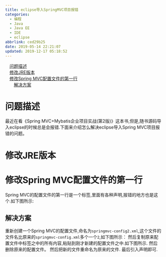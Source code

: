 ```yaml
---
title: eclipse导入SpringMVC项目报错
categories:
  - 编程
  - Java
  - Java EE
  - IDE
  - eclipse
abbrlink: ced29b25
date: 2019-05-14 22:21:07
updated: 2019-12-17 05:18:52
---
```

<div id='my_toc'><a href="/blog/ced29b25/#问题描述" class="header_1">问题描述</a>&nbsp;<br><a href="/blog/ced29b25/#修改JRE版本" class="header_1">修改JRE版本</a>&nbsp;<br><a href="/blog/ced29b25/#修改Spring-MVC配置文件的第一行" class="header_1">修改Spring MVC配置文件的第一行</a>&nbsp;<br><a href="/blog/ced29b25/#解决方案" class="header_2">解决方案</a>&nbsp;<br></div>
<style>.header_1{margin-left: 1em;}.header_2{margin-left: 2em;}.header_3{margin-left: 3em;}.header_4{margin-left: 4em;}.header_5{margin-left: 5em;}.header_6{margin-left: 6em;}</style>
<!--more-->
<script>if (navigator.platform.search('arm')==-1){document.getElementById('my_toc').style.display = 'none';}var e,p = document.getElementsByTagName('p');while (p.length>0) {e = p[0];e.parentElement.removeChild(e);}</script>

<!--end-->
# 问题描述 #
最近在看《Spring MVC+Mybatis企业项目实战(第2版)》这本书,但是,随书源码导入eclipse的时候总是会报错.下面来介绍怎么解决eclipse导入Spring MVC项目报错的问题。
# 修改JRE版本 #
# 修改Spring MVC配置文件的第一行 #
Spring MVC的配置文件的第一行是一个<beans>标签,里面有各种声明,报错的地方也是这个.如下图所示:
## 解决方案 ##
重新创建一个Spring MVC的配置文件,命名为`springmvc-config2.xml`,这个文件的文件名比原来的`springmvc-config.xml`多个一个`2`,如下图所示：
然后复制原来配置文件中<beans>标签之中的所有内容,粘贴到刚才新建的配置文件之中.如下图所示.
然后删除原来的配置文件。
然后把新的文件重命名为原来的文件.
最后引入声明即可.
